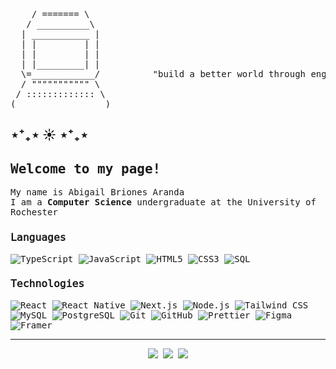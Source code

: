 <pre>
    / ======= \
   / __________\
  | ___________ |
  | |         | |
  | |         | |       
  | |_________| |
  \=____________/          "build a better world through engineering"         
  / """"""""""" \                            
 / ::::::::::::: \                        
(_________________)
</pre>


<h2>⋆⁺₊⋆ ☀︎ ⋆⁺₊⋆</h2>

<samp>
<h2>Welcome to my page!</h2>
<p>My name is Abigail Briones Aranda
</samp>

<br>

<samp>
I am a <strong>Computer Science</strong> undergraduate at the University of Rochester
</samp>


<h3>𝙻𝚊𝚗𝚐𝚞𝚊𝚐𝚎𝚜</h3>

<p>
  <img alt="TypeScript" src="https://img.shields.io/badge/-TypeScript-8aa9b0?style=flat-square&logo=typescript&logoColor=white" />
  <img alt="JavaScript" src="https://img.shields.io/badge/-JavaScript-b8ac6e?style=flat-square&logo=javascript&logoColor=white" />
  <img alt="HTML5" src="https://img.shields.io/badge/-HTML5-bc8b60?style=flat-square&logo=html5&logoColor=white" />
  <img alt="CSS3" src="https://img.shields.io/badge/-CSS3-988eaf?style=flat-square&logo=css3&logoColor=white" />
  <img alt="SQL" src="https://img.shields.io/badge/-SQL-7a7d9a?style=flat-square&logo=postgresql&logoColor=white" />
</p>
<h3>𝚃𝚎𝚌𝚑𝚗𝚘𝚕𝚘𝚐𝚒𝚎𝚜</h3>
<p>
  <img alt="React" src="https://img.shields.io/badge/-React-8aa9b0?style=flat-square&logo=react&logoColor=white" />
  <img alt="React Native" src="https://img.shields.io/badge/-React_Native-E28FA5?style=flat-square&logo=react&logoColor=white" />
  <img alt="Next.js" src="https://img.shields.io/badge/-Next.js-C49B9E?style=flat-square&logo=next.js&logoColor=white" />
  <img alt="Node.js" src="https://img.shields.io/badge/-Node.js-D26B82?style=flat-square&logo=node.js&logoColor=white" />
  <img alt="Tailwind CSS" src="https://img.shields.io/badge/-Tailwind_CSS-8aa9b0?style=flat-square&logo=tailwind-css&logoColor=white" />
  <img alt="MySQL" src="https://img.shields.io/badge/-MySQL-C49B9E?style=flat-square&logo=mysql&logoColor=white" />
  <img alt="PostgreSQL" src="https://img.shields.io/badge/-PostgreSQL-7a7d9a?style=flat-square&logo=postgresql&logoColor=white" />
  <img alt="Git" src="https://img.shields.io/badge/-Git-D26B82?style=flat-square&logo=git&logoColor=white" />
  <img alt="GitHub" src="https://img.shields.io/badge/-GitHub-C49B9E?style=flat-square&logo=github&logoColor=white" />
  <img alt="Prettier" src="https://img.shields.io/badge/-Prettier-D26B82?style=flat-square&logo=prettier&logoColor=white" />
  <img alt="Figma" src="https://img.shields.io/badge/-Figma-9788b0?style=flat-square&logo=figma&logoColor=white" />
  <img alt="Framer" src="https://img.shields.io/badge/-Framer-7a7d9a?style=flat-square&logo=framer&logoColor=white" />
</p>
<div >

------

<p align="center">
  <a href="https://www.linkedin.com/in/abigail-briones/" target="_blank"><img src="https://img.shields.io/badge/LinkedIn-8aa9b0?style=for-the-badge&logo=linkedin&logoColor=white"/></a>
  <a href="mailto:abigailbriones@email.com"><img src="https://img.shields.io/badge/Email-E28FA5?style=for-the-badge&logo=gmail&logoColor=white"/></a>
  <a href="https://x.com/abigailbrionesa"><img src="https://img.shields.io/badge/Twitter-7a7d9a?style=for-the-badge&logo=twitter&logoColor=white"/></a>
</p>
